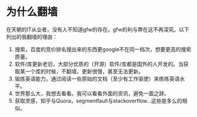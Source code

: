 # 为什么翻墙

在天朝的IT从业者，没有人不知道gfw的存在。gfw的利与弊在这不再深究。以下列出的我翻墙的理由：
1. 搜索，百度的竞价排名搜出来的东西更google不在同一档次，想要更高的搜索质量。
2. 软件/库更新老旧，大部分优质的（开源）软件/库都是国外的人开发的。当获取某一个库的时候，不翻墙，更新很慢，甚至无法更新。
3. 锻炼英语能力，通过阅读一些原始的文档（至少有工作驱使）来练练英语水平。
4. 世界那么大，我想去看看。我可以看看外面的资讯，避免一面之辞。
5. 获取灵感，知乎与Quora，segmentfault与stackoverflow...这些是多么的相似。

